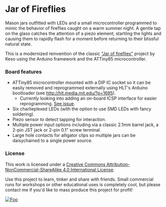 # Jar of Fireflies

Mason jars outfitted with LEDs and a small microcontroller programmed to mimic the behavior of fireflies caught on a warm summer night. A gentle tap on the glass catches the attention of a piezo element, startling the lights and causing them to rapidly flash for a moment before returning to their blissful natural state.

This is a modernized reinvention of the classic ["Jar of fireflies"](http://www.instructables.com/id/Jar-of-Fireflies/) project by Keso using the Arduino framework and the ATTiny85 microcontroller.

### Board features
* ATTiny85 microcontroller mounted with a DIP IC socket so it can be easily removed and reprogrammed externally using HLT's Arduino bootloader (see http://hlt.media.mit.edu/?p=1695).
  * Currently looking into adding an on-board ICSP interface for easier reprogramming. [See issue](https://github.com/jasonwebb/Jar-of-Fireflies/issues/1).
* Six charlieplexed LEDs (with the option to use SMD LEDs with fancy soldering).
* Piezo sensor to detect tapping for interaction.
* Multiple power input options including via a classic 2.1mm barrel jack, a 2-pin JST jack or 2-pin 0.1" screw terminal.
* Large hole contacts for alligator clips so multiple jars can be daisychained to a single power source.

### License
This work is licensed under a [Creative Commons Attribution-NonCommercial-ShareAlike 4.0 International License](http://creativecommons.org/licenses/by-nc-sa/4.0/).

Use this project to learn, tinker and share with friends. Small commercial runs for workshops or other educational uses is completely cool, but please contact me if you'd like to mass produce this project for profit!

[![Foo](https://i.creativecommons.org/l/by-nc-sa/4.0/88x31.png)](http://creativecommons.org/licenses/by-nc-sa/4.0/)
